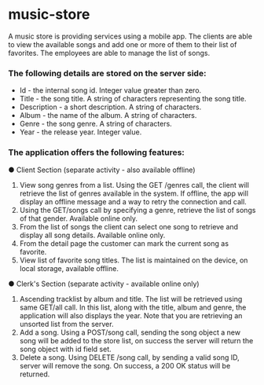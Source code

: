 # music-store

A music store is providing services using a mobile app. The clients are able to view the available songs and add one or more of them to their list of favorites. The employees are able to manage the list of songs.

### The following details are stored on the server side:
- Id - the internal song id. Integer value greater than zero.
- Title - the song title. A string of characters representing the song title.
- Description - a short description. A string of characters.
- Album - the name of the album. A string of characters.
- Genre - the song genre. A string of characters.
- Year - the release year. Integer value.

### The application offers the following features:

● Client Section (separate activity - also available offline)
1. View song genres from a list. Using the GET /genres call, the client will retrieve the list of genres available in the system. If offline, the app will display an offline message and a way to retry the connection and call.
2. Using the GET/songs call by specifying a genre, retrieve the list of songs of that gender. Available online only.
3. From the list of songs the client can select one song to retrieve and display all song details. Available online only.
4. From the detail page the customer can mark the current song as favorite.
5. View list of favorite song titles. The list is maintained on the device, on local storage, available offline.

● Clerk's Section (separate activity - available online only)
1. Ascending tracklist by album and title. The list will be retrieved using same GET/all call. In this list, along with the title, album and genre, the application will also displays the year. Note that you are retrieving an unsorted list from the server.
2. Add a song. Using a POST/song call, sending the song object a new song will be added to the store list, on success the server will return the song object with
id field set.
3. Delete a song. Using DELETE /song call, by sending a valid song ID, server will remove the song. On success, a 200 OK status will be returned.
